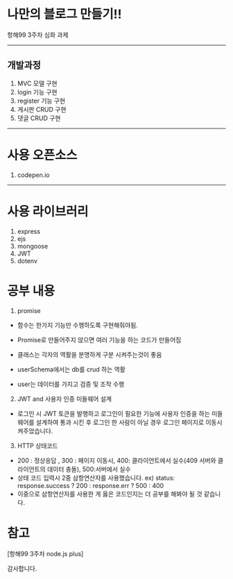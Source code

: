 # 나만의 블로그 만들기!!
항해99 3주차 심화 과제

---
## 개발과정
1. MVC 모델 구현
2. login 기능 구현
3. register 기능 구현
4. 게시판 CRUD 구현
5. 댓글 CRUD 구현

---
# 사용 오픈소스
1. codepen.io

---
# 사용 라이브러리
1. express
2. ejs
3. mongoose
4. JWT
5. dotenv


# 공부 내용
1. promise
- 함수는 한가지 기능만 수행하도록 구현해줘야됨.
- Promise로 만들어주지 않으면 여러 기능을 하는 코드가 만들어짐

 - 클래스는 각자의 역활을 분명하게 구분 시켜주는것이 좋음
 - userSchema에서는 db를 crud 하는 역활
 - user는 데이터를 가지고 검증 및 조작 수행

2. JWT and 사용자 인증 미들웨어 설계
 - 로그인 시 JWT 토큰을 발행하고 로그인이 필요한 기능에 사용자 인증을 하는 미들웨어를 설계하여 통과 시킨 후 로그인 한 사람이 아닐 경우 로그인 페이지로 이동시켜주었습니다.

3. HTTP 상태코드
- 200 : 정상응답 , 300 : 페이지 이동시, 400: 클라이언트에서 실수(409 서버와 클라이언트의 데이터 충돌), 500:서버에서 실수
- 상태 코드 입력시 2중 삼항연산자를 사용했습니다. ex) status: response.success ? 200 : response.err ? 500 : 400
- 이중으로 삼항연산자를 사용한 게 옳은 코드인지는 더 공부를 해봐야 될 것 같습니다.

 # 참고
[항해99 3주차 node.js plus]

감사합니다.